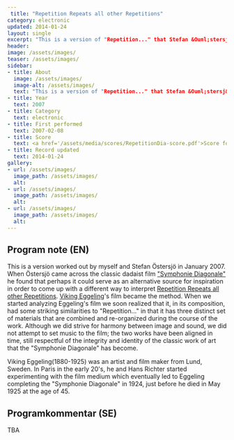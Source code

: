 ```yaml
---
 title: "Repetition Repeats all other Repetitions"
category: electronic
updated: 2014-01-24
layout: single
excerpt: "This is a version of "Repetition..." that Stefan &Ouml;stersj&ouml; and myself worked out to be performed along with the classic dadaist film "Symphonie Diagonale""
header: 
image: /assets/images/
teaser: /assets/images/
sidebar:
- title: About
  image: /assets/images/
  image-alt: /assets/images/
  text: "This is a version of "Repetition..." that Stefan &Ouml;stersj&ouml; and myself worked out to be performed along with the classic dadaist film "Symphonie Diagonale""
- title: Year
  text: 2007
- title: Category
  text: electronic
- title: First performed
  text: 2007-02-08
- title: Score
  text: <a href='/assets/media/scores/RepetitionDia-score.pdf'>Score for Repetition Repeats all other Repetitions</a>
- title: Record updated
  text: 2014-01-24
gallery:
- url: /assets/images/
  image_path: /assets/images/
  alt: 
- url: /assets/images/
  image_path: /assets/images/
  alt: 
- url: /assets/images/
  image_path: /assets/images/
  alt: 
---
```

<h2>Program note (EN)</h2>
This is a version worked out by myself and Stefan &Ouml;stersj&ouml; in January 2007. When &Ouml;stersj&ouml; came across the classic dadaist film <a title="Watch the film here." href="http://www.rooke.se/diasymf/diagonal3.html">"Symphonie Diagonale"</a> he found that perhaps it could serve as an alternative source for inspiration in order to come up with a different way to interpret <a href="index.jsp?metaId=music&id=comp&field=id&query=8&show=1#8">Repetition Repeats all other Repetitions</a>. <a href="http://en.wikipedia.org/wiki/Viking_Eggeling">Viking Eggeling</a>'s film became the method. When we started analyzing Eggeling's film we soon realized that it, in its composition, had some striking similarities to "Repetition..." in that it has three distinct set of materials that are combined and re-organized during the course of the work. Although we did strive for harmony between image and sound, we did not attempt to set music to the film; the two works have been aligned in time, still respectful of the integrity and identity of the classic work of art that the "Symphonie Diagonale" has become.


Viking Eggeling(1880-1925) was an artist and film maker from Lund, Sweden. In Paris in the early 20's, he and Hans Richter started experimenting with the film medium which eventually led to Eggeling completing the "Symphonie Diagonale" in 1924, just before he died in May 1925 at the age of 45.
<h2>Programkommentar (SE)</h2>
TBA


